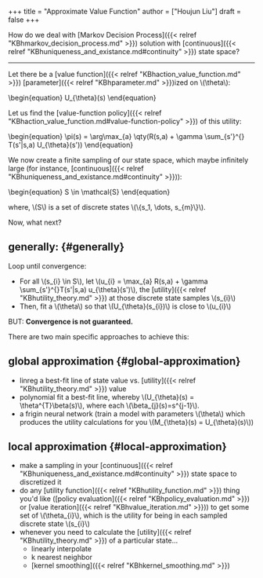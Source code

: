 +++
title = "Approximate Value Function"
author = ["Houjun Liu"]
draft = false
+++

How do we deal with [Markov Decision Process]({{< relref "KBhmarkov_decision_process.md" >}}) solution with [continuous]({{< relref "KBhuniqueness_and_existance.md#continuity" >}}) state space?

---

Let there be a [value function]({{< relref "KBhaction_value_function.md" >}}) [parameter]({{< relref "KBhparameter.md" >}})ized on \\(\theta\\):

\begin{equation}
U\_{\theta}(s)
\end{equation}

Let us find the [value-function policy]({{< relref "KBhaction_value_function.md#value-function-policy" >}}) of this utility:

\begin{equation}
\pi(s) = \arg\max\_{a} \qty(R(s,a) + \gamma \sum\_{s'}^{} T(s'|s,a) U\_{\theta}(s'))
\end{equation}

We now create a finite sampling of our state space, which maybe infinitely large (for instance, [continuous]({{< relref "KBhuniqueness_and_existance.md#continuity" >}})):

\begin{equation}
S \in \mathcal{S}
\end{equation}

where, \\(S\\) is a set of discrete states \\(\\{s\_1, \dots, s\_{m}\\}\\).

Now, what next?


## generally: {#generally}

Loop until convergence:

-   For all \\(s\_{i} \in S\\), let \\(u\_{i} = \max\_{a} R(s,a) + \gamma \sum\_{s'}^{}T(s'|s,a) u\_{\theta}(s')\\), the [utility]({{< relref "KBhutility_theory.md" >}}) at those discrete state samples \\(s\_{i}\\)
-   Then, fit a \\(\theta\\) so that \\(U\_{\theta}(s\_{i})\\) is close to \\(u\_{i}\\)

BUT: **Convergence is not guaranteed.**

There are two main specific approaches to achieve this:


## global approximation {#global-approximation}

-   linreg a best-fit line of state value vs. [utility]({{< relref "KBhutility_theory.md" >}}) value
-   polynomial fit a best-fit line, whereby \\(U\_{\theta}(s) = \theta^{T}\beta(s)\\), where each \\(\beta\_{j}(s)=s^{j-1}\\).
-   a frigin neural network (train a model with parameters \\(\theta\\) which produces the utility calculations for you \\(M\_{\theta}(s) = U\_{\theta}(s)\\))


## local approximation {#local-approximation}

-   make a sampling in your [continuous]({{< relref "KBhuniqueness_and_existance.md#continuity" >}}) state space to discretized it
-   do any [utility function]({{< relref "KBhutility_function.md" >}}) thing you'd like ([policy evaluation]({{< relref "KBhpolicy_evaluation.md" >}}) or [value iteration]({{< relref "KBhvalue_iteration.md" >}})) to get some set of \\(\theta\_{i}\\), which is the utility for being in each sampled discrete state \\(s\_{i}\\)
-   whenever you need to calculate the [utility]({{< relref "KBhutility_theory.md" >}}) of a particular state...
    -   linearly interpolate
    -   k nearest neighbor
    -   [kernel smoothing]({{< relref "KBhkernel_smoothing.md" >}})
